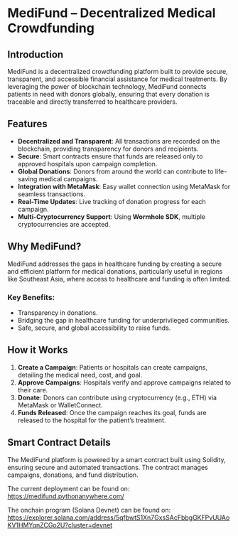 # MediFund – Decentralized Medical Crowdfunding

## Introduction

MediFund is a decentralized crowdfunding platform built to provide secure, transparent, and accessible financial assistance for medical treatments. By leveraging the power of blockchain technology, MediFund connects patients in need with donors globally, ensuring that every donation is traceable and directly transferred to healthcare providers.

## Features

- **Decentralized and Transparent**: All transactions are recorded on the blockchain, providing transparency for donors and recipients.
- **Secure**: Smart contracts ensure that funds are released only to approved hospitals upon campaign completion.
- **Global Donations**: Donors from around the world can contribute to life-saving medical campaigns.
- **Integration with MetaMask**: Easy wallet connection using MetaMask for seamless transactions.
- **Real-Time Updates**: Live tracking of donation progress for each campaign.
- **Multi-Cryptocurrency Support**: Using **Wormhole SDK**, multiple cryptocurrencies are accepted.
  
## Why MediFund?

MediFund addresses the gaps in healthcare funding by creating a secure and efficient platform for medical donations, particularly useful in regions like Southeast Asia, where access to healthcare and funding is often limited.

### Key Benefits:
- Transparency in donations.
- Bridging the gap in healthcare funding for underprivileged communities.
- Safe, secure, and global accessibility to raise funds.

## How it Works

1. **Create a Campaign**: Patients or hospitals can create campaigns, detailing the medical need, cost, and goal.
2. **Approve Campaigns**: Hospitals verify and approve campaigns related to their care.
3. **Donate**: Donors can contribute using cryptocurrency (e.g., ETH) via MetaMask or WalletConnect.
4. **Funds Released**: Once the campaign reaches its goal, funds are released to the hospital for the patient’s treatment.

## Smart Contract Details

The MediFund platform is powered by a smart contract built using Solidity, ensuring secure and automated transactions. The contract manages campaigns, donations, and fund distribution.

The current deployment can be found on:
https://medifund.pythonanywhere.com/

The onchain program (Solana Devnet) can be found on:
https://explorer.solana.com/address/5qfbwtS1Xn7GxsSAcFbbgGKFPvUUAoKV1HMYqnZCGo2U?cluster=devnet
